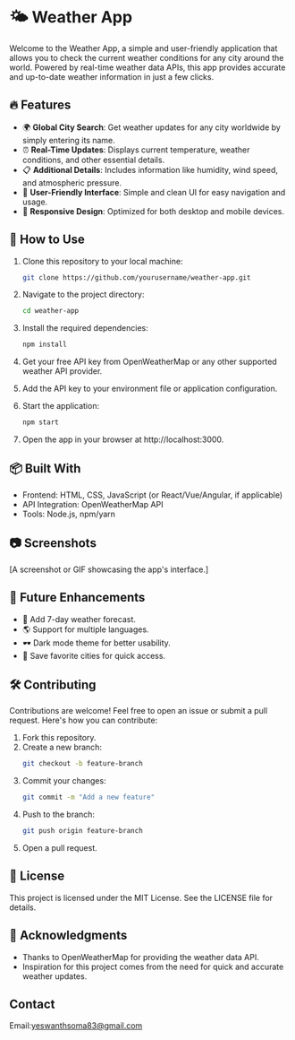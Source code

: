 # 🌤 Weather App

Welcome to the Weather App, a simple and user-friendly application that allows you to check the current weather conditions for any city around the world. Powered by real-time weather data APIs, this app provides accurate and up-to-date weather information in just a few clicks.

## 🔥 Features

- 🌍 **Global City Search**: Get weather updates for any city worldwide by simply entering its name.
- ⏰ **Real-Time Updates**: Displays current temperature, weather conditions, and other essential details.
- 📋 **Additional Details**: Includes information like humidity, wind speed, and atmospheric pressure.
- 🎨 **User-Friendly Interface**: Simple and clean UI for easy navigation and usage.
- 📱 **Responsive Design**: Optimized for both desktop and mobile devices.

## 🚀 How to Use

1. Clone this repository to your local machine:
   ```bash
   git clone https://github.com/yourusername/weather-app.git
   ```

2. Navigate to the project directory:
   ```bash
   cd weather-app
   ```

3. Install the required dependencies:
   ```bash
   npm install
   ```

4. Get your free API key from OpenWeatherMap or any other supported weather API provider.

5. Add the API key to your environment file or application configuration.

6. Start the application:
   ```bash
   npm start
   ```

7. Open the app in your browser at http://localhost:3000.

## 📦 Built With

- Frontend: HTML, CSS, JavaScript (or React/Vue/Angular, if applicable)
- API Integration: OpenWeatherMap API
- Tools: Node.js, npm/yarn

## 📷 Screenshots

[A screenshot or GIF showcasing the app's interface.]

## 🌟 Future Enhancements

- 🔮 Add 7-day weather forecast.
- 🌎 Support for multiple languages.
- 🕶️ Dark mode theme for better usability.
- 📌 Save favorite cities for quick access.

## 🛠️ Contributing

Contributions are welcome! Feel free to open an issue or submit a pull request. Here's how you can contribute:

1. Fork this repository.
2. Create a new branch:
   ```bash
   git checkout -b feature-branch
   ```
3. Commit your changes:
   ```bash
   git commit -m "Add a new feature"
   ```
4. Push to the branch:
   ```bash
   git push origin feature-branch
   ```
5. Open a pull request.

## 📄 License

This project is licensed under the MIT License. See the LICENSE file for details.

## 🙌 Acknowledgments

- Thanks to OpenWeatherMap for providing the weather data API.
- Inspiration for this project comes from the need for quick and accurate weather updates.

## Contact

Email:yeswanthsoma83@gmail.com

